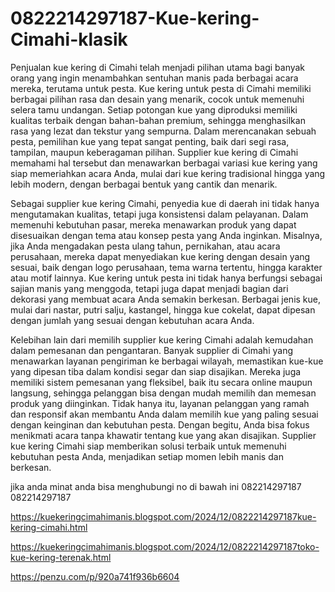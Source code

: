 # 0822214297187-Kue-kering-Cimahi-klasik
Penjualan kue kering di Cimahi telah menjadi pilihan utama bagi banyak orang yang ingin menambahkan sentuhan manis pada berbagai acara mereka, terutama untuk pesta. Kue kering untuk pesta di Cimahi memiliki berbagai pilihan rasa dan desain yang menarik, cocok untuk memenuhi selera tamu undangan. Setiap potongan kue yang diproduksi memiliki kualitas terbaik dengan bahan-bahan premium, sehingga menghasilkan rasa yang lezat dan tekstur yang sempurna. Dalam merencanakan sebuah pesta, pemilihan kue yang tepat sangat penting, baik dari segi rasa, tampilan, maupun keberagaman pilihan. Supplier kue kering di Cimahi memahami hal tersebut dan menawarkan berbagai variasi kue kering yang siap memeriahkan acara Anda, mulai dari kue kering tradisional hingga yang lebih modern, dengan berbagai bentuk yang cantik dan menarik.

Sebagai supplier kue kering Cimahi, penyedia kue di daerah ini tidak hanya mengutamakan kualitas, tetapi juga konsistensi dalam pelayanan. Dalam memenuhi kebutuhan pasar, mereka menawarkan produk yang dapat disesuaikan dengan tema atau konsep pesta yang Anda inginkan. Misalnya, jika Anda mengadakan pesta ulang tahun, pernikahan, atau acara perusahaan, mereka dapat menyediakan kue kering dengan desain yang sesuai, baik dengan logo perusahaan, tema warna tertentu, hingga karakter atau motif lainnya. Kue kering untuk pesta ini tidak hanya berfungsi sebagai sajian manis yang menggoda, tetapi juga dapat menjadi bagian dari dekorasi yang membuat acara Anda semakin berkesan. Berbagai jenis kue, mulai dari nastar, putri salju, kastangel, hingga kue cokelat, dapat dipesan dengan jumlah yang sesuai dengan kebutuhan acara Anda.

Kelebihan lain dari memilih supplier kue kering Cimahi adalah kemudahan dalam pemesanan dan pengantaran. Banyak supplier di Cimahi yang menawarkan layanan pengiriman ke berbagai wilayah, memastikan kue-kue yang dipesan tiba dalam kondisi segar dan siap disajikan. Mereka juga memiliki sistem pemesanan yang fleksibel, baik itu secara online maupun langsung, sehingga pelanggan bisa dengan mudah memilih dan memesan produk yang diinginkan. Tidak hanya itu, layanan pelanggan yang ramah dan responsif akan membantu Anda dalam memilih kue yang paling sesuai dengan keinginan dan kebutuhan pesta. Dengan begitu, Anda bisa fokus menikmati acara tanpa khawatir tentang kue yang akan disajikan. Supplier kue kering Cimahi siap memberikan solusi terbaik untuk memenuhi kebutuhan pesta Anda, menjadikan setiap momen lebih manis dan berkesan.


jika anda minat anda bisa menghubungi no di bawah ini
 082214297187
 082214297187

https://kuekeringcimahimanis.blogspot.com/2024/12/0822214297187kue-kering-cimahi.html

https://kuekeringcimahimanis.blogspot.com/2024/12/0822214297187toko-kue-kering-terenak.html

https://penzu.com/p/920a741f936b6604

